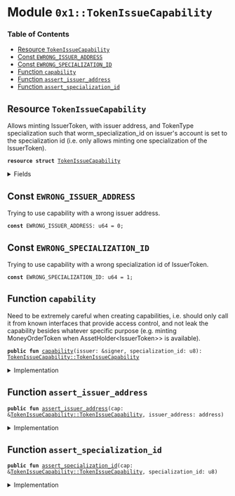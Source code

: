 
<a name="0x1_TokenIssueCapability"></a>

# Module `0x1::TokenIssueCapability`

### Table of Contents

-  [Resource `TokenIssueCapability`](#0x1_TokenIssueCapability_TokenIssueCapability)
-  [Const `EWRONG_ISSUER_ADDRESS`](#0x1_TokenIssueCapability_EWRONG_ISSUER_ADDRESS)
-  [Const `EWRONG_SPECIALIZATION_ID`](#0x1_TokenIssueCapability_EWRONG_SPECIALIZATION_ID)
-  [Function `capability`](#0x1_TokenIssueCapability_capability)
-  [Function `assert_issuer_address`](#0x1_TokenIssueCapability_assert_issuer_address)
-  [Function `assert_specialization_id`](#0x1_TokenIssueCapability_assert_specialization_id)



<a name="0x1_TokenIssueCapability_TokenIssueCapability"></a>

## Resource `TokenIssueCapability`

Allows minting IssuerToken<TokenType>, with issuer address, and TokenType
specialization such that worm_specialization_id<TokenType> on issuer's
account is set to the specialization id (i.e. only allows minting one
specialization of the IssuerToken).


<pre><code><b>resource</b> <b>struct</b> <a href="#0x1_TokenIssueCapability">TokenIssueCapability</a>
</code></pre>



<details>
<summary>Fields</summary>


<dl>
<dt>

<code>issuer_address: address</code>
</dt>
<dd>

</dd>
<dt>

<code>specialization_id: u8</code>
</dt>
<dd>

</dd>
</dl>


</details>

<a name="0x1_TokenIssueCapability_EWRONG_ISSUER_ADDRESS"></a>

## Const `EWRONG_ISSUER_ADDRESS`

Trying to use capability with a wrong issuer address.


<pre><code><b>const</b> EWRONG_ISSUER_ADDRESS: u64 = 0;
</code></pre>



<a name="0x1_TokenIssueCapability_EWRONG_SPECIALIZATION_ID"></a>

## Const `EWRONG_SPECIALIZATION_ID`

Trying to use capability with a wrong specialization id of IssuerToken.


<pre><code><b>const</b> EWRONG_SPECIALIZATION_ID: u64 = 1;
</code></pre>



<a name="0x1_TokenIssueCapability_capability"></a>

## Function `capability`

Need to be extremely careful when creating capabilities, i.e. should
only call it from known interfaces that provide access control, and
not leak the capability besides whatever specific purpose (e.g.
minting MoneyOrderToken when AssetHolder<IssuerToken<MoneyOrderToken>>>
is available).


<pre><code><b>public</b> <b>fun</b> <a href="#0x1_TokenIssueCapability_capability">capability</a>(issuer: &signer, specialization_id: u8): <a href="#0x1_TokenIssueCapability_TokenIssueCapability">TokenIssueCapability::TokenIssueCapability</a>
</code></pre>



<details>
<summary>Implementation</summary>


<pre><code><b>public</b> <b>fun</b> <a href="#0x1_TokenIssueCapability_capability">capability</a>(issuer: &signer,
                      specialization_id: u8,
): <a href="#0x1_TokenIssueCapability">TokenIssueCapability</a> {
    <a href="#0x1_TokenIssueCapability">TokenIssueCapability</a> {
        issuer_address: <a href="Signer.md#0x1_Signer_address_of">Signer::address_of</a>(issuer),
        specialization_id: specialization_id,
    }
}
</code></pre>



</details>

<a name="0x1_TokenIssueCapability_assert_issuer_address"></a>

## Function `assert_issuer_address`



<pre><code><b>public</b> <b>fun</b> <a href="#0x1_TokenIssueCapability_assert_issuer_address">assert_issuer_address</a>(cap: &<a href="#0x1_TokenIssueCapability_TokenIssueCapability">TokenIssueCapability::TokenIssueCapability</a>, issuer_address: address)
</code></pre>



<details>
<summary>Implementation</summary>


<pre><code><b>public</b> <b>fun</b> <a href="#0x1_TokenIssueCapability_assert_issuer_address">assert_issuer_address</a>(cap: &<a href="#0x1_TokenIssueCapability">TokenIssueCapability</a>,
                                 issuer_address: address) {
    <b>assert</b>(cap.issuer_address == issuer_address,
           <a href="Errors.md#0x1_Errors_invalid_state">Errors::invalid_state</a>(EWRONG_ISSUER_ADDRESS));
}
</code></pre>



</details>

<a name="0x1_TokenIssueCapability_assert_specialization_id"></a>

## Function `assert_specialization_id`



<pre><code><b>public</b> <b>fun</b> <a href="#0x1_TokenIssueCapability_assert_specialization_id">assert_specialization_id</a>(cap: &<a href="#0x1_TokenIssueCapability_TokenIssueCapability">TokenIssueCapability::TokenIssueCapability</a>, specialization_id: u8)
</code></pre>



<details>
<summary>Implementation</summary>


<pre><code><b>public</b> <b>fun</b> <a href="#0x1_TokenIssueCapability_assert_specialization_id">assert_specialization_id</a>(cap: &<a href="#0x1_TokenIssueCapability">TokenIssueCapability</a>,
                                    specialization_id: u8) {
    <b>assert</b>(cap.specialization_id == specialization_id,
           <a href="Errors.md#0x1_Errors_invalid_state">Errors::invalid_state</a>(EWRONG_SPECIALIZATION_ID));
}
</code></pre>



</details>

